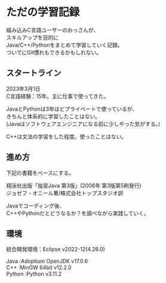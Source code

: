 # ただの学習記録
組み込みC言語ユーザーのおっさんが、<br>
スキルアップを目的に<br>
Java/C++/Pythonをまとめて学習していく記録。<br>
ついでにGit慣れもできるかもしれない。


## スタートライン
2023年3月1日<br>
C言語経験：15年。主に仕事で使ってきた。

JavaとPythonは3年ほどプライベートで使っているが、<br>
きちんと体系的に学習したことはない。<br>
(Javaはソフトウェアエンジニアになる前に少しやった気がする。)

C++は文法の学習をした程度。使ったことはない。


## 進め方
下記の書籍をベースにする。

翔泳社出版「独習Java 第3版」(2006年 第3版第5刷発行)<br>
 ジョゼフ・オニール著/株式会社トップスタジオ訳

Javaでコーディング後、<br>
C++やPythonだとどうなるか？を調べながら実践していく。


## 環境
統合開発環境：Eclipse v2022-12(4.26.0)

Java	:Adoptium OpenJDK v17.0.6<br>
C++		:MinGW 64bit v12.2.0<br>
Python	:Python v3.11.2



